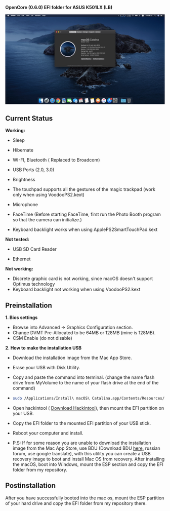 **OpenCore (0.6.0) EFI folder for ASUS K501LX (LB)**


![Screenshot](https://github.com/IFierta/mac-os-opencore-asus-k501lx_lb/blob/master/Images/Catalina.jpg)

## Current Status

**Working:**

- Sleep
  
- Hibernate
  
- WI-FI, Bluetooth ( Replaced to Broadcom)
  
- USB Ports (2.0, 3.0)
  
- Brightness
  
- The touchpad supports all the gestures of the magic trackpad (work only when using VoodooPS2.kext)
  
- Microphone
  
- FaceTime (Before starting FaceTime, first run the Photo Booth program so that the camera can initialize.)
  
- Keyboard backlight works when using ApplePS2SmartTouchPad.kext
  

**Not tested:**

- USB SD Card Reader
  
- Ethernet
  

**Not working:**

- Discrete graphic card is not working, since macOS doesn't support Optimus technology
- Keyboard backlight not working when using VoodooPS2.kext

## Preinstallation

**1. Bios settings**

- Browse into Advanced -> Graphics Configuration section.
- Change DVMT Pre-Allocated to be 64MB or 128MB (mine is 128MB).
- CSM Enable (do not disable)

**2. How to make the installation USB**

- Download the installation image from the Mac App Store.
  
- Erase your USB with Disk Utility.
  
- Copy and paste the command into terminal. (change the name flash drive from MyVolume to the name of your flash drive at the end of the command)
  
- ```bash
  sudo /Applications/Install\ macOS\ Catalina.app/Contents/Resources/createinstallmedia --volume /Volumes/MyVolume
  
  ```
  

- Open hackintool ( [Download Hackintool](https://github.com/headkaze/Hackintool)), then mount the EFI partition on your USB.
- Copy the EFI folder to the mounted EFI partition of your USB stick.
- Reboot your computer and install.
- P.S: If for some reason you are unable to download the installation image from the Mac App Store, use BDU (Download BDU [here,](https://applelife.ru/threads/bdu-macos-i-clover-iz-windows-izgotovlenie-zagruzochnoj-flehshki.37189/) russian forum, use google translate), with this utility you can create a USB recovery image to boot and install Mac OS from recovery. After installing the macOS, boot into Windows, mount the ESP section and copy the EFI folder from my repository.

## Postinstallation

After you have successfully booted into the mac os, mount the ESP partition of your hard drive and copy the EFI folder from my repository there.
